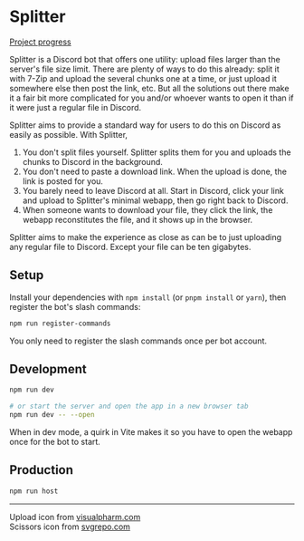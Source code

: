 # Splitter
[Project progress](https://github.com/users/garlic-os/projects/4/views/1?query=is%3Aopen+sort%3Aupdated-desc&layout=board)

Splitter is a Discord bot that offers one utility: upload files larger than the server's file size limit.
There are plenty of ways to do this already: split it with 7-Zip and upload the several chunks one at a time, or just upload it somewhere else then post the link, etc. But all the solutions out there make it a fair bit more complicated for you and/or whoever wants to open it than if it were just a regular file in Discord.

Splitter aims to provide a standard way for users to do this on Discord as easily as possible.
With Splitter,
1. You don't split files yourself. Splitter splits them for you and uploads the chunks to Discord in the background.
2. You don't need to paste a download link. When the upload is done, the link is posted for you.
3. You barely need to leave Discord at all. Start in Discord, click your link and upload to Splitter's minimal webapp, then go right back to Discord.
4. When someone wants to download your file, they click the link, the webapp reconstitutes the file, and it shows up in the browser.

Splitter aims to make the experience as close as can be to just uploading any regular file to Discord. Except your file can be ten gigabytes.

## Setup
Install your dependencies with `npm install` (or `pnpm install` or `yarn`), then register the bot's slash commands:
```bash
npm run register-commands
```
You only need to register the slash commands once per bot account.

## Development
```bash
npm run dev

# or start the server and open the app in a new browser tab
npm run dev -- --open
```
When in dev mode, a quirk in Vite makes it so you have to open the webapp once for the bot to start.

## Production
```bash
npm run host
```

---
Upload icon from [visualpharm.com](https://www.visualpharm.com/)  
Scissors icon from [svgrepo.com](https://www.svgrepo.com/svg/479957/scissors)
